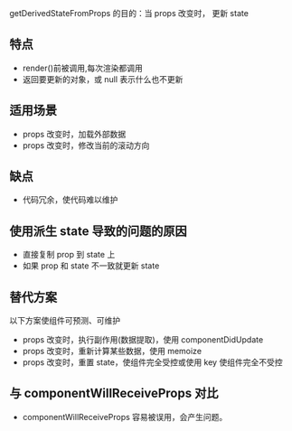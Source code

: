 getDerivedStateFromProps 的目的：当 props 改变时， 更新 state

## 特点

- render()前被调用,每次渲染都调用
- 返回要更新的对象，或 null 表示什么也不更新

## 适用场景

- props 改变时，加载外部数据
- props 改变时，修改当前的滚动方向

## 缺点

- 代码冗余，使代码难以维护

## 使用派生 state 导致的问题的原因

- 直接复制 prop 到 state 上
- 如果 prop 和 state 不一致就更新 state

## 替代方案

以下方案使组件可预测、可维护

- props 改变时，执行副作用(数据提取)，使用 componentDidUpdate
- props 改变时，重新计算某些数据，使用 memoize
- props 改变时，重置 state，使组件完全受控或使用 key 使组件完全不受控

## 与 componentWillReceiveProps 对比

- componentWillReceiveProps 容易被误用，会产生问题。
